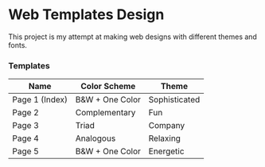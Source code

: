# Web Templates Design

This project is my attempt at making web designs with different themes and fonts. 

### Templates




| Name | Color Scheme | Theme |
| ------ | ------ |------ |
| Page 1 (Index) | B&W + One Color | Sophisticated |
| Page 2 | Complementary | Fun |
| Page 3 | Triad | Company |
| Page 4 | Analogous | Relaxing |
| Page 5 | B&W + One Color | Energetic|


